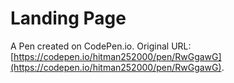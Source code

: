 # Landing Page

A Pen created on CodePen.io. Original URL: [https://codepen.io/hitman252000/pen/RwGgawG](https://codepen.io/hitman252000/pen/RwGgawG).


